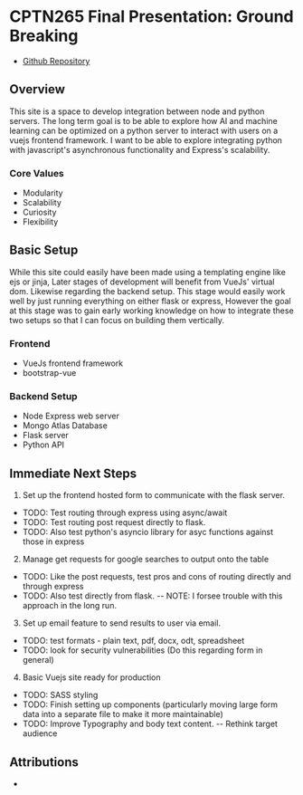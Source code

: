 # CPTN265 Final Presentation: Ground Breaking
* [Github Repository](https://github.com/ashlyn-knox/final-project)

## Overview
This site is a space to develop integration between node and python servers. The long term goal is to be able to explore how AI and machine learning can be optimized on a python server to interact with users on a vuejs frontend framework. I want to be able to explore integrating python with javascript's asynchronous functionality and Express's scalability.

### Core Values
* Modularity
* Scalability
* Curiosity
* Flexibility

## Basic Setup
While this site could easily have been made using a templating engine like ejs or jinja, Later stages of development will benefit from VueJs' virtual dom. Likewise regarding the backend setup. This stage would easily work well by just running everything on either flask or express, However the goal at this stage was to gain early working knowledge on how to integrate these two setups so that I can focus on building them vertically.

### Frontend
* VueJs frontend framework
* bootstrap-vue

### Backend Setup
* Node Express web server
* Mongo Atlas Database
* Flask server
* Python API

## Immediate Next Steps
1. Set up the frontend hosted form to communicate with the flask server.
  - TODO: Test routing through express using async/await
  - TODO: Test routing post request directly to flask.
  - TODO: Also test python's asyncio library for asyc functions against those in express
2. Manage get requests for google searches to output onto the table
  - TODO: Like the post requests, test pros and cons of routing directly and through express
  - TODO: Also test directly from flask. -- NOTE: I forsee trouble with this approach in the long run.
3. Set up email feature to send results to user via email.
  - TODO: test formats - plain text, pdf, docx, odt, spreadsheet
  - TODO: look for security vulnerabilities (Do this regarding form in general)
4. Basic Vuejs site ready for production
  - TODO: SASS styling
  - TODO: Finish setting up components (particularly moving large form data into a separate file to make it more maintainable)
  - TODO: Improve Typography and body text content. -- Rethink target audience

## Attributions
* 
